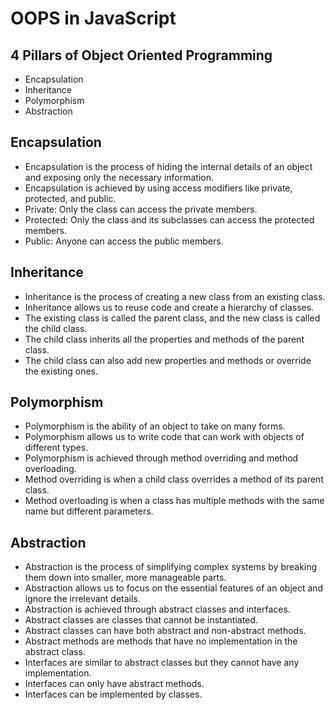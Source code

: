 # OOPS in JavaScript

## 4 Pillars of Object Oriented Programming
- Encapsulation
- Inheritance
- Polymorphism
- Abstraction

## Encapsulation
- Encapsulation is the process of hiding the internal details of an object and exposing only the necessary information.
- Encapsulation is achieved by using access modifiers like private, protected, and public.
- Private: Only the class can access the private members.
- Protected: Only the class and its subclasses can access the protected members.
- Public: Anyone can access the public members.

## Inheritance
- Inheritance is the process of creating a new class from an existing class.
- Inheritance allows us to reuse code and create a hierarchy of classes.
- The existing class is called the parent class, and the new class is called the child class.
- The child class inherits all the properties and methods of the parent class.
- The child class can also add new properties and methods or override the existing ones.

## Polymorphism
- Polymorphism is the ability of an object to take on many forms.
- Polymorphism allows us to write code that can work with objects of different types.
- Polymorphism is achieved through method overriding and method overloading.
- Method overriding is when a child class overrides a method of its parent class.
- Method overloading is when a class has multiple methods with the same name but different parameters.

## Abstraction
- Abstraction is the process of simplifying complex systems by breaking them down into smaller, more manageable parts.
- Abstraction allows us to focus on the essential features of an object and ignore the irrelevant details.
- Abstraction is achieved through abstract classes and interfaces.
- Abstract classes are classes that cannot be instantiated.
- Abstract classes can have both abstract and non-abstract methods.
- Abstract methods are methods that have no implementation in the abstract class.
- Interfaces are similar to abstract classes but they cannot have any implementation.
- Interfaces can only have abstract methods.
- Interfaces can be implemented by classes.
